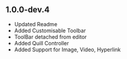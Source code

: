 ## 1.0.0-dev.4

- Updated Readme 
- Added Customisable Toolbar
- ToolBar detached from editor
- Added Quill Controller
- Added Support for Image, Video, Hyperlink


